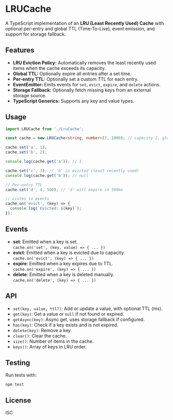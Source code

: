 # LRUCache

A TypeScript implementation of an **LRU (Least Recently Used) Cache** with optional per-entry and global TTL (Time-To-Live), event emission, and support for storage fallback.

## Features

- **LRU Eviction Policy:** Automatically removes the least recently used items when the cache exceeds its capacity.
- **Global TTL:** Optionally expire all entries after a set time.
- **Per-entry TTL:** Optionally set a custom TTL for each entry.
- **EventEmitter:** Emits events for `set`, `evict`, `expire`, and `delete` actions.
- **Storage Fallback:** Optionally fetch missing keys from an external storage source.
- **TypeScript Generics:** Supports any key and value types.

## Usage

```typescript
import LRUCache from './LruCache';

const cache = new LRUCache<string, number>(2, 1000); // capacity 2, global TTL 1000ms

cache.set('a', 1);
cache.set('b', 2);

console.log(cache.get('a')); // 1

cache.set('c', 3); // 'b' is evicted (least recently used)
console.log(cache.get('b')); // null

// Per-entry TTL
cache.set('d', 4, 500); // 'd' will expire in 500ms

// Listen to events
cache.on('evict', (key) => {
  console.log(`Evicted: ${key}`);
});
```

## Events

- **set**: Emitted when a key is set.  
  `cache.on('set', (key, value) => { ... })`
- **evict**: Emitted when a key is evicted due to capacity.  
  `cache.on('evict', (key) => { ... })`
- **expire**: Emitted when a key expires due to TTL.  
  `cache.on('expire', (key) => { ... })`
- **delete**: Emitted when a key is deleted manually.  
  `cache.on('delete', (key) => { ... })`

## API

- `set(key, value, ttl?)`: Add or update a value, with optional TTL (ms).
- `get(key)`: Get a value or `null` if not found or expired.
- `getAsync(key)`: Async get, uses storage fallback if configured.
- `has(key)`: Check if a key exists and is not expired.
- `delete(key)`: Remove a key.
- `clear()`: Clear the cache.
- `size()`: Number of items in the cache.
- `keys()`: Array of keys in LRU order.

## Testing

Run tests with:

```
npm test
```

## License

ISC
